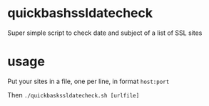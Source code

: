 # quickbashssldatecheck
Super simple script to check date and subject of a list of SSL sites

# usage

Put your sites in a file, one per line, in format `host:port`

Then `./quickbaskssldatecheck.sh [urlfile]`

